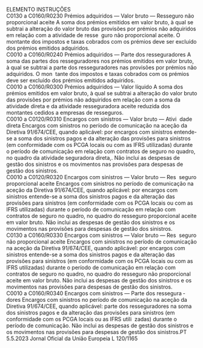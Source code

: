  
ELEMENTO  INSTRUÇÕES  
C0130 a 
C0160/R0230  Prémios adquiridos — 
Valor bruto — Resseguro 
não proporcional aceite  A soma dos prémios emitidos em valor bruto, à qual se subtrai a alteração do valor 
bruto das provisões por prémios não adquiridos em relação com a atividade de resse ­
guro não proporcional aceite. O montante dos impostos e taxas cobrados com os 
prémios deve ser excluído dos prémios emitidos adquiridos.  
C0010 a 
C0160/R0240  Prémios adquiridos — 
Parte dos resseguradores  A soma das partes dos resseguradores nos prémios emitidos em valor bruto, à qual se 
subtrai a parte dos resseguradores nas provisões por prémios não adquiridos. O mon ­
tante dos impostos e taxas cobrados com os prémios deve ser excluído dos prémios 
emitidos adquiridos.  
C0010 a 
C0160/R0300  Prémios adquiridos — 
Valor líquido  A soma dos prémios emitidos em valor bruto, à qual se subtrai a alteração do valor 
bruto das provisões por prémios não adquiridos em relação com a soma da atividade 
direta e da atividade resseguradora aceite reduzida dos montantes cedidos a empresas de 
resseguros.  
C0010 a 
C0120/R0310  Encargos com sinistros 
— Valor bruto — Ativi ­
dade direta  Encargos com sinistros no período de comunicação na aceção da Diretiva 91/674/CEE, 
quando aplicável: por encargos com sinistros entende-se a soma dos sinistros pagos e 
da alteração das provisões para sinistros (em conformidade com os PCGA locais ou 
com as IFRS utilizadas) durante o período de comunicação em relação com contratos 
de seguro no quadro, no quadro da atividade seguradora direta,. 
Não inclui as despesas de gestão dos sinistros e os movimentos nas provisões para 
despesas de gestão dos sinistros.  
C0010 a 
C0120/R0320  Encargos com sinistros 
— Valor bruto — Res ­
seguro proporcional 
aceite  Encargos com sinistros no período de comunicação na aceção da Diretiva 91/674/CEE, 
quando aplicável: por encargos com sinistros entende-se a soma dos sinistros pagos e 
da alteração das provisões para sinistros (em conformidade com os PCGA locais ou 
com as IFRS utilizadas) durante o período de comunicação em relação com contratos 
de seguro no quadro, no quadro do resseguro proporcional aceite em valor bruto. 
Não inclui as despesas de gestão dos sinistros e os movimentos nas provisões para 
despesas de gestão dos sinistros.  
C0130 a 
C0160/R0330  Encargos com sinistros 
— Valor bruto — Res ­
seguro não proporcional 
aceite  Encargos com sinistros no período de comunicação na aceção da Diretiva 91/674/CEE, 
quando aplicável: por encargos com sinistros entende-se a soma dos sinistros pagos e 
da alteração das provisões para sinistros (em conformidade com os PCGA locais ou 
com as IFRS utilizadas) durante o período de comunicação em relação com contratos 
de seguro no quadro, no quadro do resseguro não proporcional aceite em valor bruto. 
Não inclui as despesas de gestão dos sinistros e os movimentos nas provisões para 
despesas de gestão dos sinistros.  
C0010 a 
C0160/R0340  Encargos com sinistros 
— Parte dos ressegura ­
dores  Encargos com sinistros no período de comunicação na aceção da Diretiva 91/674/CEE, 
quando aplicável: parte dos resseguradores na soma dos sinistros pagos e da alteração 
das provisões para sinistros (em conformidade com os PCGA locais ou as IFRS utili ­
zadas) durante o período de comunicação. 
Não inclui as despesas de gestão dos sinistros e os movimentos nas provisões para 
despesas de gestão dos sinistros.PT  5.5.2023 Jornal Oficial da União Europeia L 120/1165